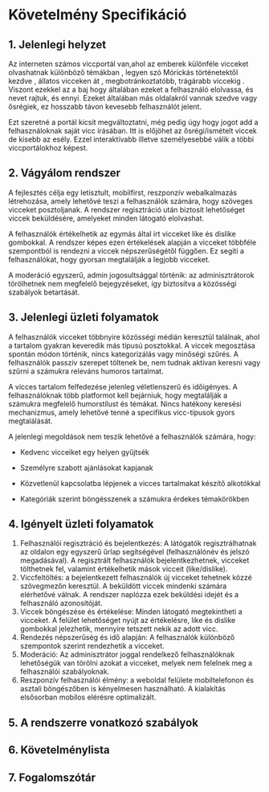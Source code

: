 # Követelmény Specifikáció

## 1. Jelenlegi helyzet

Az interneten számos viccportál van,ahol az emberek különféle vicceket olvashatnak különböző témákban , legyen szó Mórickás történetektől kezdve , állatos vicceken át , megbotránkoztatóbb, trágárabb viccekig . Viszont ezekkel az a baj hogy általában ezeket a felhasználó elolvassa, és nevet rajtuk, és ennyi. Ezeket általában más oldalakról vannak szedve vagy ősrégiek, ez hosszabb távon kevesebb felhasználót jelent.

Ezt szeretné a portál kicsit megváltoztatni, még pedig úgy hogy jogot add a felhasználoknak saját vicc írásában. Itt is előjöhet az ősrégi/ismételt viccek de kisebb az esély. Ezzel interaktívabb illetve személyesebbé válik a többi viccportálokhoz képest.

## 2. Vágyálom rendszer

A fejlesztés célja egy letisztult, mobilfirst, reszponzív webalkalmazás létrehozása, amely lehetővé teszi a felhasználók számára, hogy szöveges vicceket posztoljanak. A rendszer regisztráció után biztosít lehetőséget viccek beküldésére, amelyeket minden látogató elolvashat.

A felhasználók értékelhetik az egymás által írt vicceket like és dislike gombokkal. A rendszer képes ezen értékelések alapján a vicceket többféle szempontból is rendezni a viccek népszerűségétől függően. Ez segíti a felhasználókat, hogy gyorsan megtalálják a legjobb vicceket.

A moderáció egyszerű, admin jogosultsággal történik: az adminisztrátorok törölhetnek nem megfelelő bejegyzéseket, így biztosítva a közösségi szabályok betartását.

## 3. Jelenlegi üzleti folyamatok

A felhasználók vicceket többnyire közösségi médián keresztül találnak, ahol a tartalom gyakran keveredik más típusú posztokkal. A viccek megosztása spontán módon történik, nincs kategorizálás vagy minőségi szűrés. A felhasználók passzív szerepet töltenek be, nem tudnak aktívan keresni vagy szűrni a számukra releváns humoros tartalmat.

A vicces tartalom felfedezése jelenleg véletlenszerű és időigényes. A felhasználóknak több platformot kell bejárniuk, hogy megtalálják a számukra megfelelő humorstílust és témákat. Nincs hatékony keresési mechanizmus, amely lehetővé tenné a specifikus vicc-típusok gyors megtalálását.

A jelenlegi megoldások nem teszik lehetővé a felhasználók számára, hogy:

* Kedvenc vicceiket egy helyen gyűjtsék

* Személyre szabott ajánlásokat kapjanak

* Közvetlenül kapcsolatba lépjenek a vicces tartalmakat készítő alkotókkal

* Kategóriák szerint böngésszenek a számukra érdekes témakörökben

## 4. Igényelt üzleti folyamatok

1. Felhasználói regisztráció és bejelentkezés: A látógatók regisztrálhatnak az oldalon egy egyszerű űrlap segítségével (felhasználónév és jelszó megadásával). A regisztrált felhasználók bejelentkezhetnek, vicceket tölthetnek fel, valamint értékelhetik mások vicceit (like/dislike).
2. Viccfeltöltés: a bejelentkezett felhasználók új vicceket tehetnek közzé szövegmezőn keresztül. A beküldött viccek mindenki számára elérhetővé válnak. A rendszer naplózza ezek beküldési idejét és a felhasználó azonosítóját.
3. Viccek böngészése és értékelése: Minden látogató megtekintheti a vicceket. A felület lehetőséget nyújt az értékelésre, like és dislike gombokkal jelezhetik, mennyire tetszett nekik az adott vicc.
4. Rendezés népszerűség és idő alapján: A felhasználók különböző szempontok szerint rendezhetik a vicceket.
5. Moderáció: Az adminisztrátor joggal rendelkező felhasználóknak lehetőségük van törölni azokat a vicceket, melyek nem felelnek meg a felhasználói szabályoknak.
6. Reszponzív felhasználói élmény: a weboldal felülete mobiltelefonon és asztali böngészőben is kényelmesen használható. A kialakítás elsősorban mobilos elérésre optimalizált.

## 5. A rendszerre vonatkozó szabályok

## 6. Követelménylista

## 7. Fogalomszótár
